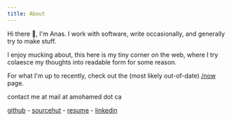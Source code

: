 ```yaml
---
title: About
---
```


Hi there 👋, I'm Anas. I work with software, write occasionally, and generally try to make stuff.  

I enjoy mucking about, this here is my tiny corner on the web, where I try colaesce my thoughts into readable form for some reason.

For what I'm up to recently, check out the (most likely out-of-date) [/now](/now) page.

contact me at mail at amohamed dot ca

[github](https://github.com/amohamed11/) - [sourcehut](https://git.sr.ht/~anecdotal/) - [resume](https://raw.githubusercontent.com/amohamed11/amohamed.io/resume/resume.pdf) - [linkedin](https://www.linkedin.com/in/amohamed11/)

